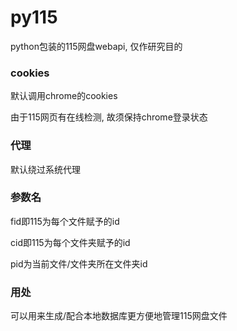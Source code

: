 # py115

python包装的115网盘webapi, 仅作研究目的

### cookies

默认调用chrome的cookies

由于115网页有在线检测, 故须保持chrome登录状态

### 代理

默认绕过系统代理

### 参数名

fid即115为每个文件赋予的id

cid即115为每个文件夹赋予的id

pid为当前文件/文件夹所在文件夹id

### 用处

可以用来生成/配合本地数据库更方便地管理115网盘文件
